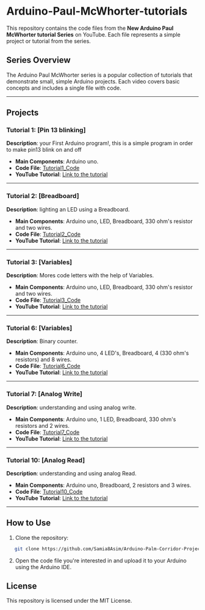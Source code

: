 # Arduino-Paul-McWhorter-tutorials

This repository contains the code files from the **New Arduino Paul McWhorter tutorial Series** on YouTube. Each file represents a simple project or tutorial from the series.

## Series Overview
The Arduino Paul McWhorter series is a popular collection of tutorials that demonstrate small, simple Arduino projects. Each video covers basic concepts and includes a single file with code.

---

## Projects

### Tutorial 1: [Pin 13 blinking]
**Description**: your First Arduino program!, this is a simple program in order to make pin13 blink on and off
- **Main Components**: Arduino uno.
- **Code File**: [Tutorial1_Code](https://github.com/Samia8Asim/Arduino-Paul-McWhorter-tutorials/blob/main/Tutorial1_Code/Tutorial1_Code.ino)
- **YouTube Tutorial**: [Link to the tutorial](https://youtu.be/fJWR7dBuc18?si=60SnjQDBh12oIhjB)

---

### Tutorial 2: [Breadboard]
**Description**: lighting an LED using a Breadboard.
- **Main Components**: Arduino uno, LED, Breadboard, 330 ohm's resistor and two wires.
- **Code File**: [Tutorial2_Code](https://github.com/Samia8Asim/Arduino-Paul-McWhorter-tutorials/blob/main/Tutorial2_Code/Tutorial2_code.ino)
- **YouTube Tutorial**: [Link to the tutorial](https://youtu.be/CfdaJ4z4u4w?si=B7uzm9UZXnANyUuK)

--- 

### Tutorial 3: [Variables]
**Description**: Mores code letters with the help of Variables.
- **Main Components**: Arduino uno, LED, Breadboard, 330 ohm's resistor and two wires.
- **Code File**: [Tutorial3_Code](https://github.com/Samia8Asim/Arduino-Paul-McWhorter-tutorials/blob/main/Tutorial3_Code/Tutorial3_Code.ino)
- **YouTube Tutorial**: [Link to the tutorial](https://youtu.be/nPOKOi1jIK0?si=FOUp3pw7ALVcyf1w)

---

### Tutorial 6: [Variables]
**Description**: Binary counter.
- **Main Components**: Arduino uno, 4 LED's, Breadboard, 4 (330 ohm's resistors) and 8 wires.
- **Code File**: [Tutorial6_Code](https://github.com/Samia8Asim/Arduino-Paul-McWhorter-tutorials/blob/main/Tutorial6_Code/Tutorial6_Code.ino)
- **YouTube Tutorial**: [Link to the tutorial](https://youtu.be/Lg39qKrdySU?si=_2hnqOQNFaPN8Sk7)

---

### Tutorial 7: [Analog Write]
**Description**: understanding and using analog write.
- **Main Components**: Arduino uno, 1 LED, Breadboard, 330 ohm's resistors and 2 wires.
- **Code File**: [Tutorial7_Code](https://github.com/Samia8Asim/Arduino-Paul-McWhorter-tutorials/blob/main/Tutorial7_Code/Tutorial7_Code.ino)
- **YouTube Tutorial**: [Link to the tutorial](https://youtu.be/YfV-vYT3yfQ?si=nkqMYFONgxoYQSp3)

---

### Tutorial 10: [Analog Read]
**Description**: understanding and using analog Read.
- **Main Components**: Arduino uno, Breadboard, 2 resistors and 3 wires.
- **Code File**: [Tutorial10_Code](https://github.com/Samia8Asim/Arduino-Paul-McWhorter-tutorials/blob/main/Tutorial10_Code/Tutorial10_Code.ino)
- **YouTube Tutorial**: [Link to the tutorial](https://youtu.be/5TitZmA66bI?si=gY-n6iHHK3Ku2vrm)

---


## How to Use

1. Clone the repository:
```bash
   git clone https://github.com/Samia8Asim/Arduino-Palm-Corridor-Projects.git
```

2. Open the code file you're interested in and upload it to your Arduino using the Arduino IDE.

## License
This repository is licensed under the MIT License.
